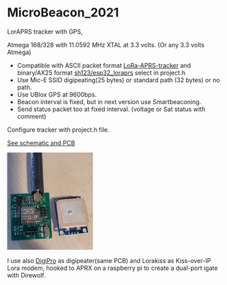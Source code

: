 # MicroBeacon_2021
 LorAPRS tracker with GPS, 
 
 Atmega 168/328 with 11.0592 MHz XTAL at 3.3 volts. (Or any 3.3 volts Atmega)
 
- Compatible with ASCII packet format [LoRa-APRS-tracker](https://github.com/lora-aprs/LoRa_APRS_Tracker) and binary/AX25 format [sh123/esp32_loraprs](https://github.com/sh123/esp32_loraprs) select in project.h
- Use Mic-E SSID digipeating(25 bytes) or standard path (32 bytes) or no path.
- Use UBlox GPS at 9600bps.
- Beacon interval is fixed, but in next version use Smartbeaconing.
- Send status packet too at fixed interval. (voltage or Sat status with comment)

Configure tracker with project.h file. 

[See schematic and PCB](Board.pdf)

 ![Board](Board.jpg) 
 
I use also [DigiPro](https://github.com/ve2yag/MicroBeacon_2021) as digipeater(same PCB) and Lorakiss as Kiss-over-IP Lora modem, hooked to APRX on a raspberry pi to create a dual-port igate with Direwolf.

